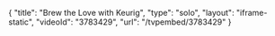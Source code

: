 {
    "title": "Brew the Love with Keurig",
    "type": "solo",
    "layout": "iframe-static",
    "videoId": "3783429",
    "url": "\/tvpembed\/3783429"
}